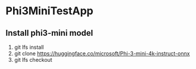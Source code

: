 # Phi3MiniTestApp

## Install phi3-mini model

1. git lfs install
2. git clone https://huggingface.co/microsoft/Phi-3-mini-4k-instruct-onnx
3. git lfs checkout